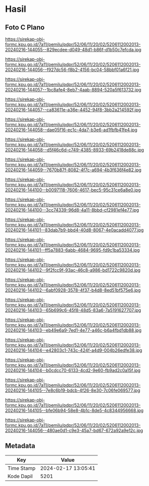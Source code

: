 # Hasil

## Foto C Plano

https://sirekap-obj-formc.kpu.go.id/7a11/pemilu/pdpr/52/06/11/20/02/5206112002013-20240216-144055--829ecdee-d049-48d1-b86f-d1b50c7efcda.jpg

https://sirekap-obj-formc.kpu.go.id/7a11/pemilu/pdpr/52/06/11/20/02/5206112002013-20240216-144056--f927dc56-f8b2-4156-bc04-58bbf01a6f21.jpg

https://sirekap-obj-formc.kpu.go.id/7a11/pemilu/pdpr/52/06/11/20/02/5206112002013-20240216-144057--1bc8afe4-8eb7-4aab-8894-520a5f613732.jpg

https://sirekap-obj-formc.kpu.go.id/7a11/pemilu/pdpr/52/06/11/20/02/5206112002013-20240216-144057--ca83611e-a36e-4452-94f8-3bb2a214592f.jpg

https://sirekap-obj-formc.kpu.go.id/7a11/pemilu/pdpr/52/06/11/20/02/5206112002013-20240216-144058--dae05f16-ec1c-4da7-b3e6-ad1fbfb41fe4.jpg

https://sirekap-obj-formc.kpu.go.id/7a11/pemilu/pdpr/52/06/11/20/02/5206112002013-20240216-144058--d5f46c6d-c749-4385-8933-69b2418de88c.jpg

https://sirekap-obj-formc.kpu.go.id/7a11/pemilu/pdpr/52/06/11/20/02/5206112002013-20240216-144059--7670b87f-8082-4f7c-a694-4b3f636f4e82.jpg

https://sirekap-obj-formc.kpu.go.id/7a11/pemilu/pdpr/52/06/11/20/02/5206112002013-20240216-144100--b0097118-7606-4617-bec5-95c31ce6a8e0.jpg

https://sirekap-obj-formc.kpu.go.id/7a11/pemilu/pdpr/52/06/11/20/02/5206112002013-20240216-144100--3cc74339-96d8-4a11-8bbd-cf2981ef4e77.jpg

https://sirekap-obj-formc.kpu.go.id/7a11/pemilu/pdpr/52/06/11/20/02/5206112002013-20240216-144101--83dab7b9-bbd4-40d8-8067-4e0acadd4077.jpg

https://sirekap-obj-formc.kpu.go.id/7a11/pemilu/pdpr/52/06/11/20/02/5206112002013-20240216-144101--ff5a7883-6abb-4684-9695-fd9c1ba53334.jpg

https://sirekap-obj-formc.kpu.go.id/7a11/pemilu/pdpr/52/06/11/20/02/5206112002013-20240216-144102--9f2fcc9f-93ac-46c8-a986-bd1722c9820d.jpg

https://sirekap-obj-formc.kpu.go.id/7a11/pemilu/pdpr/52/06/11/20/02/5206112002013-20240216-144102--6abf0928-3578-4f37-b4d8-8ed51bf575e6.jpg

https://sirekap-obj-formc.kpu.go.id/7a11/pemilu/pdpr/52/06/11/20/02/5206112002013-20240216-144103--65b699c6-45f8-48d5-83a6-7a5191627707.jpg

https://sirekap-obj-formc.kpu.go.id/7a11/pemilu/pdpr/52/06/11/20/02/5206112002013-20240216-144103--eb49e6a9-7ed1-4e77-a46c-b6a4fbd1db88.jpg

https://sirekap-obj-formc.kpu.go.id/7a11/pemilu/pdpr/52/06/11/20/02/5206112002013-20240216-144104--e42803c1-743c-424f-a4d9-004b26edfe38.jpg

https://sirekap-obj-formc.kpu.go.id/7a11/pemilu/pdpr/52/06/11/20/02/5206112002013-20240216-144104--b0cdcc70-6133-4cd2-9e60-fb9ad2c0a15f.jpg

https://sirekap-obj-formc.kpu.go.id/7a11/pemilu/pdpr/52/06/11/20/02/5206112002013-20240216-144105--7e8c6b19-bdcb-4f26-8e30-7c06fe069577.jpg

https://sirekap-obj-formc.kpu.go.id/7a11/pemilu/pdpr/52/06/11/20/02/5206112002013-20240216-144105--bfe06b94-58e8-4b1c-8de5-4c8344956668.jpg

https://sirekap-obj-formc.kpu.go.id/7a11/pemilu/pdpr/52/06/11/20/02/5206112002013-20240216-144056--480ae0d1-c9e3-45a7-bd67-672a92a9e12c.jpg


## Metadata

| Key        | Value               |
| ---------- | ------------------- |
| Time Stamp | 2024-02-17 13:05:41 |
| Kode Dapil | 5201                |



